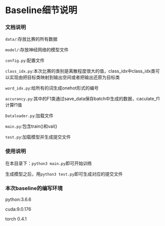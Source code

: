 # Baseline细节说明
### 文档说明
`data/`:存放比赛的所有数据

`model/`:存放神经网络的模型文件

`config.py`:配置文件

`class_idx.py`:本次比赛的类别是离散程度很大的值，class_idx中class_idx类可以实现由把目标类映射到输出空间或者把输出还原为目标类

`word_idx.py`:给所有的词生成onehot形式的编号

`accurancy.py`:其中的F1类通过save_data保存batch中生成的数据，caculate_f1计算f1值

`Dataloader.py`:加载文件

`main.py`:包含train()和val()

`test.py`:加载模型并生成提交文件
### 使用说明
在本目录下：`python3 main.py`即可开始训练

生成模型之后，用`python3 test.py`即可生成对应的提交文件
### 本次baseline的编写环境
python:3.6.6

cuda:9.0.176

torch 0.4.1
